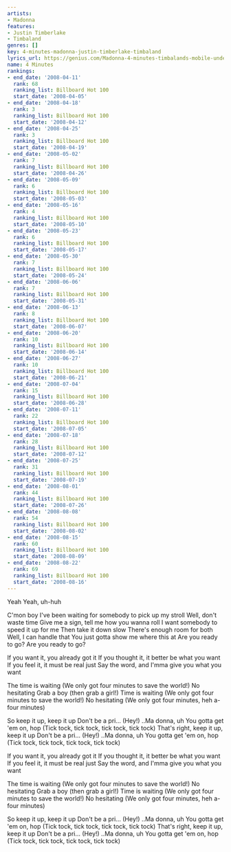 ```yaml
---
artists:
- Madonna
features:
- Justin Timberlake
- Timbaland
genres: []
key: 4-minutes-madonna-justin-timberlake-timbaland
lyrics_url: https://genius.com/Madonna-4-minutes-timbalands-mobile-underground-remix-lyrics
name: 4 Minutes
rankings:
- end_date: '2008-04-11'
  rank: 68
  ranking_list: Billboard Hot 100
  start_date: '2008-04-05'
- end_date: '2008-04-18'
  rank: 3
  ranking_list: Billboard Hot 100
  start_date: '2008-04-12'
- end_date: '2008-04-25'
  rank: 3
  ranking_list: Billboard Hot 100
  start_date: '2008-04-19'
- end_date: '2008-05-02'
  rank: 7
  ranking_list: Billboard Hot 100
  start_date: '2008-04-26'
- end_date: '2008-05-09'
  rank: 6
  ranking_list: Billboard Hot 100
  start_date: '2008-05-03'
- end_date: '2008-05-16'
  rank: 4
  ranking_list: Billboard Hot 100
  start_date: '2008-05-10'
- end_date: '2008-05-23'
  rank: 6
  ranking_list: Billboard Hot 100
  start_date: '2008-05-17'
- end_date: '2008-05-30'
  rank: 7
  ranking_list: Billboard Hot 100
  start_date: '2008-05-24'
- end_date: '2008-06-06'
  rank: 7
  ranking_list: Billboard Hot 100
  start_date: '2008-05-31'
- end_date: '2008-06-13'
  rank: 8
  ranking_list: Billboard Hot 100
  start_date: '2008-06-07'
- end_date: '2008-06-20'
  rank: 10
  ranking_list: Billboard Hot 100
  start_date: '2008-06-14'
- end_date: '2008-06-27'
  rank: 10
  ranking_list: Billboard Hot 100
  start_date: '2008-06-21'
- end_date: '2008-07-04'
  rank: 15
  ranking_list: Billboard Hot 100
  start_date: '2008-06-28'
- end_date: '2008-07-11'
  rank: 22
  ranking_list: Billboard Hot 100
  start_date: '2008-07-05'
- end_date: '2008-07-18'
  rank: 28
  ranking_list: Billboard Hot 100
  start_date: '2008-07-12'
- end_date: '2008-07-25'
  rank: 31
  ranking_list: Billboard Hot 100
  start_date: '2008-07-19'
- end_date: '2008-08-01'
  rank: 44
  ranking_list: Billboard Hot 100
  start_date: '2008-07-26'
- end_date: '2008-08-08'
  rank: 54
  ranking_list: Billboard Hot 100
  start_date: '2008-08-02'
- end_date: '2008-08-15'
  rank: 60
  ranking_list: Billboard Hot 100
  start_date: '2008-08-09'
- end_date: '2008-08-22'
  rank: 69
  ranking_list: Billboard Hot 100
  start_date: '2008-08-16'
---
```

Yeah
Yeah, uh-huh


C'mon boy
I've been waiting for somebody to pick up my stroll
Well, don't waste time
Give me a sign, tell me how you wanna roll
I want somebody to speed it up for me
Then take it down slow
There's enough room for both
Well, I can handle that
You just gotta show me where this at
Are you ready to go?
Are you ready to go?


If you want it, you already got it
If you thought it, it better be what you want
If you feel it, it must be real just
Say the word, and I'mma give you what you want


The time is waiting
(We only got four minutes to save the world!)
No hesitating
Grab a boy (then grab a girl!)
Time is waiting
(We only got four minutes to save the world!)
No hesitating
(We only got four minutes, heh a-four minutes)


So keep it up, keep it up
Don't be a pri... (Hey!) ..Ma donna, uh
You gotta get 'em on, hop
(Tick tock, tick tock, tick tock, tick tock)
That's right, keep it up, keep it up
Don't be a pri... (Hey!) ..Ma donna, uh
You gotta get 'em on, hop
(Tick tock, tick tock, tick tock, tick tock)





If you want it, you already got it
If you thought it, it better be what you want
If you feel it, it must be real just
Say the word, and I'mma give you what you want


The time is waiting
(We only got four minutes to save the world!)
No hesitating
Grab a boy (then grab a girl!)
Time is waiting
(We only got four minutes to save the world!)
No hesitating
(We only got four minutes, heh a-four minutes)


So keep it up, keep it up
Don't be a pri... (Hey!) ..Ma donna, uh
You gotta get 'em on, hop
(Tick tock, tick tock, tick tock, tick tock)
That's right, keep it up, keep it up
Don't be a pri... (Hey!) ..Ma donna, uh
You gotta get 'em on, hop
(Tick tock, tick tock, tick tock, tick tock)
